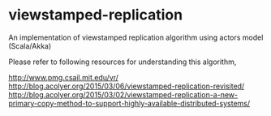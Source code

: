 # viewstamped-replication
An implementation of viewstamped replication algorithm using actors model (Scala/Akka)

Please refer to following resources for understanding this algorithm,

http://www.pmg.csail.mit.edu/vr/
http://blog.acolyer.org/2015/03/06/viewstamped-replication-revisited/
http://blog.acolyer.org/2015/03/02/viewstamped-replication-a-new-primary-copy-method-to-support-highly-available-distributed-systems/
